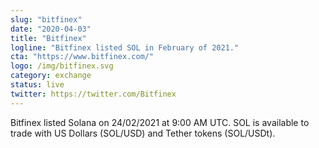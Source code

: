 ```yaml
---
slug: "bitfinex"
date: "2020-04-03"
title: "Bitfinex"
logline: "Bitfinex listed SOL in February of 2021."
cta: "https://www.bitfinex.com/"
logo: /img/bitfinex.svg
category: exchange
status: live
twitter: https://twitter.com/Bitfinex
---
```


Bitfinex listed Solana on 24/02/2021 at 9:00 AM UTC. SOL is available to trade with US Dollars (SOL/USD) and Tether tokens (SOL/USDt).
